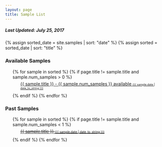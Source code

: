 ```yaml
---
layout: page
title: Sample List
---
```


<h5>Last Updated: July 25, 2017</h5>

{% assign sorted_date = site.samples | sort: "date" %}
{% assign sorted = sorted_date | sort: "title" %}
<div>
  <h3>Available Samples</h3>
  <ul>
    {% for sample in sorted %}
      {% if page.title != sample.title and sample.num_samples > 0 %}
      <li style="background:url('/img/whiskey-full.jpg') no-repeat left top;list-style:none;margin:0;padding:5px 0 10px 25px;"
><a href="{{ sample.url }}">{{ sample.title }} - {{ sample.num_samples }} available <span style="font-size:0.65em">({{ sample.date | date_to_string }})</span></a></li>
      {% endif %}
    {% endfor %}
  </ul>
</div>

<div>
  <h3>Past Samples</h3>
  <ul>
    {% for sample in sorted %}
      {% if page.title != sample.title and sample.num_samples < 1 %}
      <li style="text-decoration:line-through;background:url('/img/whiskey-empty.jpg') no-repeat left top;list-style:none;margin:0;padding:5px 0 10px 25px;"><a href="{{ sample.url }}">{{ sample.title }} <span style="font-size:0.7em">({{ sample.date | date_to_string }})</span></a></li>
      {% endif %}
    {% endfor %}
  </ul>
</div>
